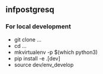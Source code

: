 ## infpostgresq

### For local development

- git clone ...
- cd ...
- mkvirtualenv -p $(which python3)
- pip install -e .[dev]
- source dev/env_develop
